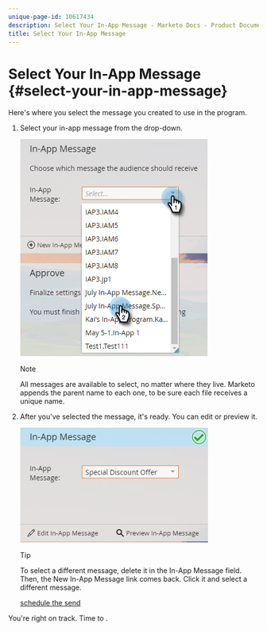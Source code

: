 ```yaml
---
unique-page-id: 10617434
description: Select Your In-App Message - Marketo Docs - Product Documentation
title: Select Your In-App Message
---
```


# Select Your In-App Message {#select-your-in-app-message}

Here's where you select the message you created to use in the program.

1. Select your in-app message from the drop-down.

   ![](assets/image2016-5-9-15-3a43-3a3.png)

   >[!NOTE]
   >
   >All messages are available to select, no matter where they live. Marketo appends the parent name to each one, to be sure each file receives a unique name.

1. After you've selected the message, it's ready. You can edit or preview it.

   ![](assets/image2016-5-9-15-3a41-3a48.png)

   >[!TIP]
   >
   >To select a different message, delete it in the In-App Message field. Then, the New In-App Message link comes back. Click it and select a different message.

   [schedule the send](schedule-your-in-app-message.md)

You're right on track. Time to . 